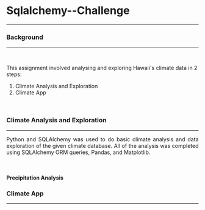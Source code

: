 <h1>Sqlalchemy--Challenge</h1>
<hr>
<h3>Background</h3>
<hr>
<br>
<p>This assignment involved analysing and exploring Hawaii's climate data in 2 steps:</p>
<ol>
<li>Climate Analysis and Exploration</li>
<li>Climate App</li>
</ol>
<br>
<h3>Climate Analysis and Exploration</h3>
<hr>
<p align= 'justify'>Python and SQLAlchemy was used to do basic climate analysis and data exploration of the given climate database. All of the analysis was completed using SQLAlchemy ORM queries, Pandas, and Matplotlib.<p>
<br>
<h4>Precipitation Analysis</h4>

<h3>Climate App</h3>
<hr>
<br>
